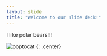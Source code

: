 ```yaml
---
layout: slide
title: "Welcome to our slide deck!"
---
```


I like polar bears!!!

![poptocat](https://octodex.github.com/images/poptocat.png)
{: .center}
